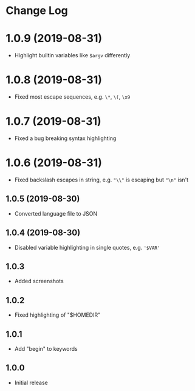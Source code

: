 # Change Log

# 1.0.9 (2019-08-31)

- Highlight builtin variables like `$argv` differently

# 1.0.8 (2019-08-31)

- Fixed most escape sequences, e.g. `\*`, `\(`, `\x9`

# 1.0.7 (2019-08-31)

- Fixed a bug breaking syntax highlighting

# 1.0.6 (2019-08-31)

- Fixed backslash escapes in string, e.g. `"\\"` is escaping but `"\n"` isn't

## 1.0.5 (2019-08-30)

- Converted language file to JSON

## 1.0.4 (2019-08-30)

- Disabled variable highlighting in single quotes, e.g. `'$VAR'`

## 1.0.3

- Added screenshots

## 1.0.2

- Fixed highlighting of "\$HOMEDIR"

## 1.0.1

- Add "begin" to keywords

## 1.0.0

- Initial release
